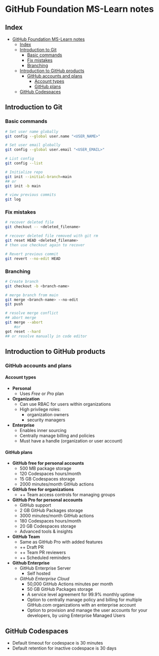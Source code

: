 # GitHub Foundation MS-Learn notes

## Index
- [GitHub Foundation MS-Learn notes](#github-foundation-ms-learn-notes)
  - [Index](#index)
  - [Introduction to Git](#introduction-to-git)
    - [Basic commands](#basic-commands)
    - [Fix mistakes](#fix-mistakes)
    - [Branching](#branching)
  - [Introduction to GitHub products](#introduction-to-github-products)
    - [GitHub accounts and plans](#github-accounts-and-plans)
      - [Account types](#account-types)
      - [GitHub plans](#github-plans)
  - [GitHub Codespaces](#github-codespaces)

## Introduction to Git

### Basic commands

```bash
# Set user name globally
git config --global user.name "<USER_NAME>"

# Set user email globally
git config --global user.email "<USER_EMAIL>"

# List config
git config --list

# Initialize repo
git init --initial-branch=main
## or
git init -b main

# view previous commits
git log
```

### Fix mistakes

```bash
# recover deleted file
git checkout -- <deleted_filename>

# recover deleted file removed with git rm
git reset HEAD <deleted_filename>
# then use checkout again to recover

# Revert previous commit
git revert --no-edit HEAD
```

### Branching

```bash
# Create branch
git checkout -b <branch-name>

# merge branch from main
git merge <branch-name> --no-edit
git push

# resolve merge conflict
## abort merge
git merge --abort 
    #or
got reset --hard
## or resolve manually in code editor
```

## Introduction to GitHub products

### GitHub accounts and plans

#### Account types

- **Personal**
  - Uses _Free_ or _Pro_ plan
- **Organization**
  - Can use RBAC for users within organizations
  - High privilege roles:
    - organization owners
    - security managers
- **Enterprise**
  - Enables inner sourcing
  - Centrally manage billing and policies
  - Must have a handle (organization or user account)

#### GitHub plans

- **GitHub free for personal accounts**
  - 500 MB package storage
  - 120 Codespaces hours/month
  - 15 GB Codespaces storage
  - 2000 minutes/month GitHub actions
- **GitHub free for organizations**
  - ++ Team access controls for managing groups
- **GitHub Pro for personal accounts**
  - GitHub support
  - 2 GB GitHub Packages storage
  - 3000 minutes/month GitHub actions
  - 180 Codespaces hours/month
  - 20 GB Codespaces storage
  - Advanced tools & insights
- **GitHub Team**
  - Same as GitHub Pro with added features
  - ++ Draft PR
  - ++ Team PR reviewers
  - ++ Scheduled reminders
- **Github Enterprise**
  - GitHub Enterprise Server
    - Self hosted
  - _GitHub Enterprise Cloud_
    - 50,000 GitHub Actions minutes per month
    - 50 GB GitHub Packages storage
    - A service level agreement for 99.9% monthly uptime
    - Option to centrally manage policy and billing for multiple GitHub.com organizations with an enterprise account
    - Option to provision and manage the user accounts for your developers, by using Enterprise Managed Users

## GitHub Codespaces

- Default timeout for codespace is 30 minutes
- Default retention for inactive codespace is 30 days
